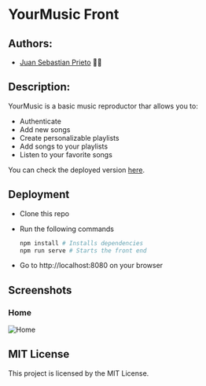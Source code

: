 # YourMusic Front


## Authors:

* [Juan Sebastian Prieto](https://github.com/jsprieto10) 👨‍💻 

## Description:

YourMusic is a basic music reproductor thar allows you to:
- Authenticate
- Add new songs 
- Create personalizable playlists
- Add songs to your playlists
- Listen to your favorite songs

You can check the deployed version [here](https://inalambria-front.jsprieto10.vercel.app/).

## Deployment
- Clone this repo

- Run the following commands

  ```bash
  npm install # Installs dependencies
  npm run serve # Starts the front end
  ```

- Go to http://localhost:8080 on your browser


## Screenshots

### Home
![Home](https://i.imgur.com/RonHX4b.png)


## MIT License

This project is licensed by the MIT License.



